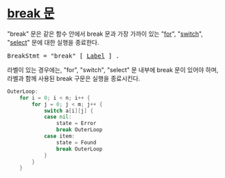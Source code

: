 # [break 문](#break-statements)

"break" 문은 같은 함수 안에서 break 문과 가장 가까이 있는 "[for](/Statements/for_statements.html)", "[switch](/Statements/switch_statements.html)", "[select](/Statements/select_statements.html)" 문에 대한 실행을 종료한다.

<pre>
<a id="BreakStmt">BreakStmt</a> = "break" [ <a href="/Statements/labeled_statements.html#Label">Label</a> ] .
</pre>

라벨이 있는 경우에는, "for", "switch", "select" 문 내부에 break 문이 있어야 하며, 라벨과 함께 사용된  break 구문은 실행을 종료시킨다.

```go
OuterLoop:
    for i = 0; i < n; i++ {
        for j = 0; j < m; j++ {
            switch a[i][j] {
            case nil:
                state = Error
                break OuterLoop
            case item:
                state = Found
                break OuterLoop
            }
        }
    }
```
